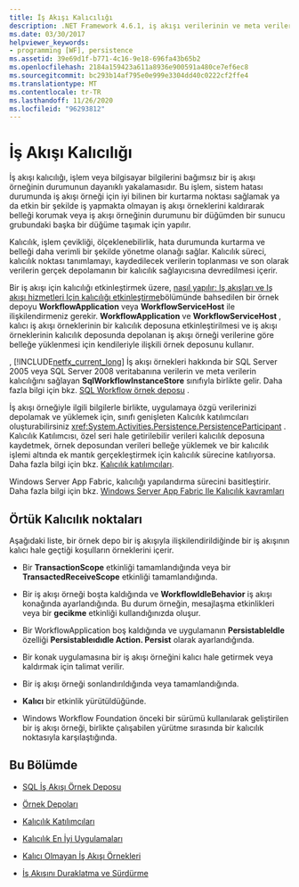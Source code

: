 ```yaml
---
title: İş Akışı Kalıcılığı
description: .NET Framework 4.6.1, iş akışı verilerinin ve meta verilerin bir SQL Server veritabanına kalıcılığını sağlayan SqlWorkflowInstanceStore sınıfını içerir.
ms.date: 03/30/2017
helpviewer_keywords:
- programming [WF], persistence
ms.assetid: 39e69d1f-b771-4c16-9e18-696fa43b65b2
ms.openlocfilehash: 2184a159423a611a8936e900591a480ce7ef6ec8
ms.sourcegitcommit: bc293b14af795e0e999e3304dd40c0222cf2ffe4
ms.translationtype: MT
ms.contentlocale: tr-TR
ms.lasthandoff: 11/26/2020
ms.locfileid: "96293812"
---
```

# <a name="workflow-persistence"></a>İş Akışı Kalıcılığı

İş akışı kalıcılığı, işlem veya bilgisayar bilgilerini bağımsız bir iş akışı örneğinin durumunun dayanıklı yakalamasıdır. Bu işlem, sistem hatası durumunda iş akışı örneği için iyi bilinen bir kurtarma noktası sağlamak ya da etkin bir şekilde iş yapmakta olmayan iş akışı örneklerini kaldırarak belleği korumak veya iş akışı örneğinin durumunu bir düğümden bir sunucu grubundaki başka bir düğüme taşımak için yapılır.  
  
 Kalıcılık, işlem çevikliği, ölçeklenebilirlik, hata durumunda kurtarma ve belleği daha verimli bir şekilde yönetme olanağı sağlar. Kalıcılık süreci, kalıcılık noktası tanımlamayı, kaydedilecek verilerin toplanması ve son olarak verilerin gerçek depolamanın bir kalıcılık sağlayıcısına devredilmesi içerir.  
  
 Bir iş akışı için kalıcılığı etkinleştirmek üzere, [nasıl yapılır: Iş akışları ve Iş akışı hizmetleri Için kalıcılığı etkinleştirme](how-to-enable-persistence-for-workflows-and-workflow-services.md)bölümünde bahsedilen bir örnek depoyu **WorkflowApplication** veya **WorkflowServiceHost** ile ilişkilendirmeniz gerekir. **WorkflowApplication** ve **WorkflowServiceHost** , kalıcı iş akışı örneklerinin bir kalıcılık deposuna etkinleştirilmesi ve iş akışı örneklerinin kalıcılık deposunda depolanan iş akışı örneği verilerine göre belleğe yüklenmesi için kendileriyle ilişkili örnek deposunu kullanır.  
  
 , [!INCLUDE[netfx_current_long](../../../includes/netfx-current-long-md.md)] İş akışı örnekleri hakkında bir SQL Server 2005 veya SQL Server 2008 veritabanına verilerin ve meta verilerin kalıcılığını sağlayan **SqlWorkflowInstanceStore** sınıfıyla birlikte gelir. Daha fazla bilgi için bkz. [SQL Workflow örnek deposu](sql-workflow-instance-store.md) .  
  
 İş akışı örneğiyle ilgili bilgilerle birlikte, uygulamaya özgü verilerinizi depolamak ve yüklemek için, sınıfı genişleten Kalıcılık katılımcıları oluşturabilirsiniz <xref:System.Activities.Persistence.PersistenceParticipant> . Kalıcılık Katılımcısı, özel seri hale getirilebilir verileri kalıcılık deposuna kaydetmek, örnek deposundan verileri belleğe yüklemek ve bir kalıcılık işlemi altında ek mantık gerçekleştirmek için kalıcılık sürecine katılıyorsa. Daha fazla bilgi için bkz. [Kalıcılık katılımcıları](persistence-participants.md).  
  
 Windows Server App Fabric, kalıcılığı yapılandırma sürecini basitleştirir. Daha fazla bilgi için bkz. [Windows Server App Fabric Ile Kalıcılık kavramları](/previous-versions/appfabric/ee677272(v=azure.10))  
  
## <a name="implicit-persistence-points"></a>Örtük Kalıcılık noktaları  

 Aşağıdaki liste, bir örnek depo bir iş akışıyla ilişkilendirildiğinde bir iş akışının kalıcı hale geçtiği koşulların örneklerini içerir.  
  
- Bir **TransactionScope** etkinliği tamamlandığında veya bir **TransactedReceiveScope** etkinliği tamamlandığında.  
  
- Bir iş akışı örneği boşta kaldığında ve **WorkflowIdleBehavior** iş akışı konağında ayarlandığında. Bu durum örneğin, mesajlaşma etkinlikleri veya bir **gecikme** etkinliği kullandığınızda oluşur.  
  
- Bir WorkflowApplication boş kaldığında ve uygulamanın **PersistableIdle** özelliği **Persistableıdıdle Action. Persist** olarak ayarlandığında.  
  
- Bir konak uygulamasına bir iş akışı örneğini kalıcı hale getirmek veya kaldırmak için talimat verilir.  
  
- Bir iş akışı örneği sonlandırıldığında veya tamamlandığında.  
  
- **Kalıcı** bir etkinlik yürütüldüğünde.  
  
- Windows Workflow Foundation önceki bir sürümü kullanılarak geliştirilen bir iş akışı örneği, birlikte çalışabilen yürütme sırasında bir kalıcılık noktasıyla karşılaştığında.  
  
## <a name="in-this-section"></a>Bu Bölümde  
  
- [SQL İş Akışı Örnek Deposu](sql-workflow-instance-store.md)  
  
- [Örnek Depoları](instance-stores.md)  
  
- [Kalıcılık Katılımcıları](persistence-participants.md)  
  
- [Kalıcılık En İyi Uygulamaları](persistence-best-practices.md)  
  
- [Kalıcı Olmayan İş Akışı Örnekleri](non-persisted-workflow-instances.md)  
  
- [İş Akışını Duraklatma ve Sürdürme](pausing-and-resuming-a-workflow.md)
